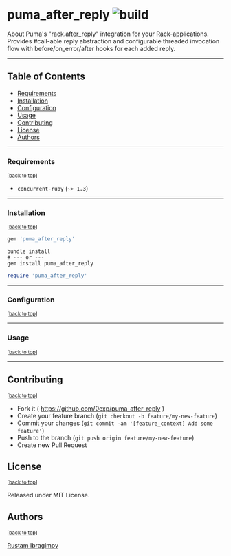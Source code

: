 # puma_after_reply ![build](https://github.com/0exp/puma_after_reply/actions/workflows/build.yml/badge.svg??branch=master)

About
Puma's "rack.after_reply" integration for your Rack-applications. Provides #call-able reply
abstraction and configurable threaded invocation flow with before/on_error/after hooks for each added reply.

---

## Table of Contents

- [Requirements](#requirements)
- [Installation](#installation)
- [Configuration](#configuration)
- [Usage](#usage)
- [Contributing](#contributing)
- [License](#license)
- [Authors](#authors)

---

### Requirements

<sup>\[[back to top](#table-of-contents)\]</sup>

- `concurrent-ruby` (`~> 1.3`)

---

### Installation

<sup>\[[back to top](#table-of-contents)\]</sup>


```ruby
gem 'puma_after_reply'
```

```shell
bundle install
# --- or ---
gem install puma_after_reply
```

```ruby
require 'puma_after_reply'
```

---

### Configuration

<sup>\[[back to top](#table-of-contents)\]</sup>

---

### Usage

<sup>\[[back to top](#table-of-contents)\]</sup>

---

## Contributing

<sup>\[[back to top](#table-of-contents)\]</sup>

- Fork it ( https://github.com/0exp/puma_after_reply )
- Create your feature branch (`git checkout -b feature/my-new-feature`)
- Commit your changes (`git commit -am '[feature_context] Add some feature'`)
- Push to the branch (`git push origin feature/my-new-feature`)
- Create new Pull Request

## License

<sup>\[[back to top](#table-of-contents)\]</sup>

Released under MIT License.

## Authors

<sup>\[[back to top](#table-of-contents)\]</sup>

[Rustam Ibragimov](https://github.com/0exp)
